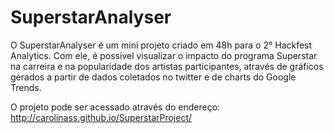 # SuperstarAnalyser

O SuperstarAnalyser é um mini projeto criado em 48h para o 2° Hackfest Analytics. Com ele, é possível visualizar o impacto do programa Superstar na carreira e na popularidade dos artistas participantes, através de gráficos gerados a partir de dados coletados no twitter e de charts do Google Trends.

O projeto pode ser acessado através do endereço: http://carolinass.github.io/SuperstarProject/
